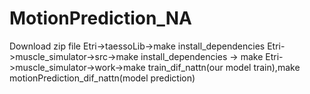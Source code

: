 # MotionPrediction_NA
Download zip file
Etri->taessoLib->make install_dependencies
Etri->muscle_simulator->src->make install_dependencies -> make
Etri->muscle_simulator->work->make train_dif_nattn(our model train),make motionPrediction_dif_nattn(model prediction)
